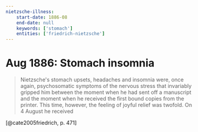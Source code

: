 ```yaml
---
nietzsche-illness:
    start-date: 1886-08
    end-date: null
    keywords: ['stomach']
    entities: ['friedrich-nietzsche']
---
```


# Aug 1886: Stomach insomnia

> Nietzsche's stomach upsets, headaches and insomnia were, once again,
> psychosomatic symptoms of the nervous stress that invariably gripped him
> between the moment when he had sent off a manuscript and the moment when he
> received the first bound copies from the printer. This time, however, the
> feeling of joyful relief was twofold. On 4 August he received

[@cate2005friedrich, p. 471]
